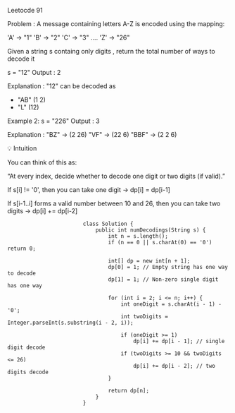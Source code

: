 Leetocde 91

Problem : 
A message containing letters A-Z is encoded using the mapping:

'A' -> "1"
'B' -> "2"
'C' -> "3"
....
'Z' -> "26"

Given a string s containg only digits , return the total number of ways to decode it

s = "12"
Output : 2

Explanation : 
"12" can be decoded as 
- "AB" (1 2)
- "L" (12)

Example 2:
s = "226"
Output : 
3

Explanation : 
"BZ" -> (2 26)
"VF" -> (22 6)
"BBF" -> (2 2 6)

💡 Intuition

You can think of this as:

“At every index, decide whether to decode one digit or two digits (if valid).”

If s[i] != '0',
then you can take one digit → dp[i] = dp[i-1]

If s[i-1..i] forms a valid number between 10 and 26,
then you can take two digits → dp[i] += dp[i-2]

                            class Solution {
                                public int numDecodings(String s) {
                                    int n = s.length();
                                    if (n == 0 || s.charAt(0) == '0') return 0;

                                    int[] dp = new int[n + 1];
                                    dp[0] = 1; // Empty string has one way to decode
                                    dp[1] = 1; // Non-zero single digit has one way

                                    for (int i = 2; i <= n; i++) {
                                        int oneDigit = s.charAt(i - 1) - '0';
                                        int twoDigits = Integer.parseInt(s.substring(i - 2, i));

                                        if (oneDigit >= 1)
                                            dp[i] += dp[i - 1]; // single digit decode
                                        if (twoDigits >= 10 && twoDigits <= 26)
                                            dp[i] += dp[i - 2]; // two digits decode
                                    }

                                    return dp[n];
                                }
                            }
